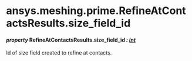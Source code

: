 <a id="ansys-meshing-prime-refineatcontactsresults-size-field-id"></a>

# ansys.meshing.prime.RefineAtContactsResults.size_field_id

<a id="ansys.meshing.prime.RefineAtContactsResults.size_field_id"></a>

#### *property* RefineAtContactsResults.size_field_id *: [int](https://docs.python.org/3.11/library/functions.html#int)*

Id of size field created to refine at contacts.

<!-- !! processed by numpydoc !! -->
